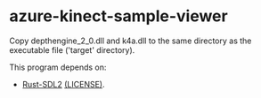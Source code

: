 azure-kinect-sample-viewer
=====

Copy depthengine_2_0.dll and k4a.dll to the same directory as the executable file ('target' directory).

This program depends on:

* [Rust-SDL2](https://crates.io/crates/sdl2) [(LICENSE)](https://github.com/Rust-SDL2/rust-sdl2/blob/master/LICENSE).
